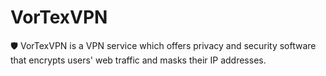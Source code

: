 # VorTexVPN
🛡️ VorTexVPN is a VPN service which offers privacy and security software that encrypts users' web traffic and masks their IP addresses.
